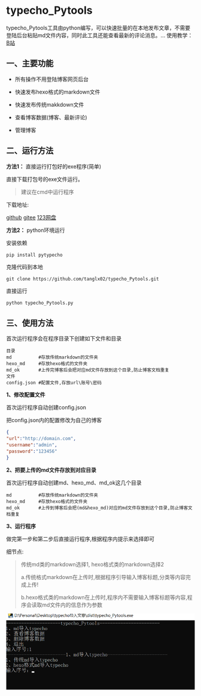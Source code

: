 # typecho_Pytools

typecho_Pytools工具由python编写，可以快速批量的在本地发布文章，不需要登陆后台粘贴md文件内容，同时此工具还能查看最新的评论消息。...
使用教学：[B站](https://www.bilibili.com/video/BV1YwAue5ExC/)
## 一、主要功能

- 所有操作不用登陆博客网页后台

- 快速发布hexo格式的markdown文件
- 快速发布传统makkdown文件
- 查看博客数据(博客、最新评论)
- 管理博客

## 二、运行方法

**方法1：** 直接运行打包好的exe程序(简单)

直接下载打包号的exe文件运行。

>  建议在cmd中运行程序

下载地址:

[github](https://github.com/tanglx02/typecho_Pytools/releases/)   [gitee](https://gitee.com/tanglx02/typecho_Pytools/releases/)   [123网盘](https://www.123865.com/s/4DttVv-pF0ov)


**方法2：** python环境运行

安装依赖

```python
pip install pytypecho
```

克隆代码到本地

```git
git clone https://github.com/tanglx02/typecho_Pytools.git
```

直接运行

```
python typecho_Pytools.py
```



## 三、使用方法

首次运行程序会在程序目录下创建如下文件和目录

```
目录
md			#存放传统markdown的文件夹
hexo_md		#存放hexo格式的文件夹
md_ok		#上传完博客后会把对应md文件存放到这个目录,防止博客文档重复
文件
config.json	#配置文件,存放url\账号\密码
```

**1、修改配置文件**

首次运行程序自动创建config.json

把config.json内的配置修改为自己的博客

```json
{
"url":"http://domain.com",
"username":"admin",
"password":"123456"
}
```

**2、把要上传的md文件存放到对应目录**

首次运行程序自动创建md、hexo_md、md_ok这几个目录

```
md			#存放传统markdown的文件夹
hexo_md		#存放hexo格式的文件夹
md_ok		#上传到博客后会把(md&hexo_md)对应的md文件存放到这个目录,防止博客文档重复
```



**3、运行程序**

做完第一步和第二步后直接运行程序,根据程序内提示来选择即可

细节点:

> 传统md类的markdown选择1,  hexo格式类的markdown选择2
>
> a.传统格式markdown在上传时,根据程序引导输入博客标题,分类等内容完成上传!
>
> b.hexo格式类的markdown在上传时,程序内不需要输入博客标题等内容,程序会读取md文件内的信息作为参数

![image-20250215221841802](./image-20250215221841802.png)
